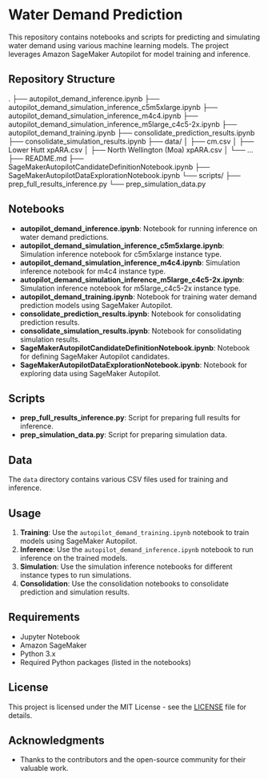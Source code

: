 # Water Demand Prediction

This repository contains notebooks and scripts for predicting and simulating water demand using various machine learning models. The project leverages Amazon SageMaker Autopilot for model training and inference.

## Repository Structure

. 
├── autopilot_demand_inference.ipynb 
├── autopilot_demand_simulation_inference_c5m5xlarge.ipynb 
├── autopilot_demand_simulation_inference_m4c4.ipynb 
├── autopilot_demand_simulation_inference_m5large_c4c5-2x.ipynb 
├── autopilot_demand_training.ipynb 
├── consolidate_prediction_results.ipynb 
├── consolidate_simulation_results.ipynb 
├── data/ 
│ ├── cm.csv 
│ ├── Lower Hutt xpARA.csv 
│ ├── North Wellington (Moa) xpARA.csv 
│ └── ... 
├── README.md 
├── SageMakerAutopilotCandidateDefinitionNotebook.ipynb 
├── SageMakerAutopilotDataExplorationNotebook.ipynb 
└── scripts/ 
├── prep_full_results_inference.py 
└── prep_simulation_data.py


## Notebooks

- **autopilot_demand_inference.ipynb**: Notebook for running inference on water demand predictions.
- **autopilot_demand_simulation_inference_c5m5xlarge.ipynb**: Simulation inference notebook for c5m5xlarge instance type.
- **autopilot_demand_simulation_inference_m4c4.ipynb**: Simulation inference notebook for m4c4 instance type.
- **autopilot_demand_simulation_inference_m5large_c4c5-2x.ipynb**: Simulation inference notebook for m5large_c4c5-2x instance type.
- **autopilot_demand_training.ipynb**: Notebook for training water demand prediction models using SageMaker Autopilot.
- **consolidate_prediction_results.ipynb**: Notebook for consolidating prediction results.
- **consolidate_simulation_results.ipynb**: Notebook for consolidating simulation results.
- **SageMakerAutopilotCandidateDefinitionNotebook.ipynb**: Notebook for defining SageMaker Autopilot candidates.
- **SageMakerAutopilotDataExplorationNotebook.ipynb**: Notebook for exploring data using SageMaker Autopilot.

## Scripts

- **prep_full_results_inference.py**: Script for preparing full results for inference.
- **prep_simulation_data.py**: Script for preparing simulation data.

## Data

The `data` directory contains various CSV files used for training and inference.

## Usage

1. **Training**: Use the `autopilot_demand_training.ipynb` notebook to train models using SageMaker Autopilot.
2. **Inference**: Use the `autopilot_demand_inference.ipynb` notebook to run inference on the trained models.
3. **Simulation**: Use the simulation inference notebooks for different instance types to run simulations.
4. **Consolidation**: Use the consolidation notebooks to consolidate prediction and simulation results.

## Requirements

- Jupyter Notebook
- Amazon SageMaker
- Python 3.x
- Required Python packages (listed in the notebooks)

## License

This project is licensed under the MIT License - see the [LICENSE](LICENSE) file for details.

## Acknowledgments

- Thanks to the contributors and the open-source community for their valuable work.